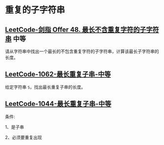 # 重复的子字符串



## [LeetCode-剑指 Offer 48. 最长不含重复字符的子字符串](https://leetcode.cn/problems/zui-chang-bu-han-zhong-fu-zi-fu-de-zi-zi-fu-chuan-lcof/) 中等

请从字符串中找出一个最长的不包含重复字符的子字符串，计算该最长子字符串的长度。



## [LeetCode-1062-最长重复子串-中等](https://leetcode.cn/problems/longest-repeating-substring/) 

给定字符串 `S`，找出最长重复子串的长度。

## [LeetCode-1044-最长重复子串-中等](https://leetcode.cn/problems/longest-duplicate-substring/) 

条件:

1、是子串

2、必须要重复出现

